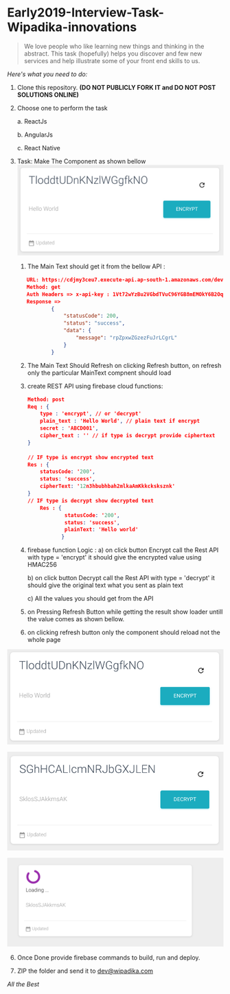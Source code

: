 # Early2019-Interview-Task-Wipadika-innovations

>We love people who like learning new things and thinking in the abstract. This task (hopefully) helps you discover and few new services and help illustrate some of your front end skills to us.

_Here's what you need to do:_

1) Clone this repository. **(DO NOT PUBLICLY FORK IT and DO NOT POST SOLUTIONS ONLINE)**

2) Choose one to perform the task

    a. ReactJs

    b. AngularJs

    c. React Native



3) Task: Make The Component as shown bellow
![](images/image3.png)
    1. The Main Text should get it from the bellow API :
     ```json
        URL: https://cdjmy3ceu7.execute-api.ap-south-1.amazonaws.com/dev/message
        Method: get
        Auth Headers => x-api-key : 1Vt72wYzBu2VGbdTVuC96YGB8mEMOkY6B2OqsSyb
        Response => 
                {
                    "statusCode": 200,
                    "status": "success",
                    "data": {
                        "message": "rpZpxwZGzezFuJrLCgrL"
                    }
                }
     ```
   2. The Main Text Should Refresh on clicking Refresh button, on refresh only the particular MainText compnent should load

   3. create REST API using firebase cloud functions:
        ```json
        Method: post
        Req : {
            type : 'encrypt', // or 'decrypt'
            plain_text : 'Hello World', // plain text if encrypt
            secret : 'ABCD001',
            cipher_text : '' // if type is decrypt provide ciphertext
        }

        // IF type is encrypt show encrypted text
        Res : {
            statusCode: '200',
            status: 'success',
            cipherText: '12n3hbubhbah2mlkaAmKkkcksksznk'
        }
        // IF type is decrypt show decrypted text
            Res : {
                    statusCode: '200',
                    status: 'success',
                    plainText: 'Hello world'
                   }
       ```
   
   4. firebase function Logic : 
        a) on click button Encrypt call the Rest API with type = 'encrypt' it should give the encrypted value using HMAC256

        b) on click button Decrypt call the Rest API with type = 'decrypt' it should give the original text what you sent as plain text
        
        c) All the values you should get from the API 
        
   5. on Pressing Refresh Button while getting the result show loader untill the value comes as shown bellow.
    
   6. on clicking refresh button only the component should reload not the whole page

![](images/image3.png)

![](images/image1.png)


![](images/image2.png)

6) Once Done provide firebase commands to build, run and deploy.

7) ZIP the folder and send it to dev@wipadika.com

*All the Best*
